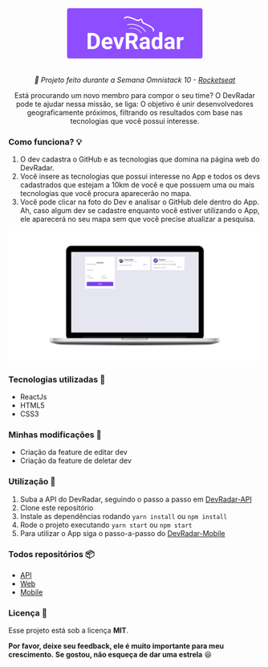 <div  align="center">
<img  src="static/logo.png"  alt="DevRadar logo"  height="100">
<br>
<br>
<p><i>🚀 Projeto feito durante a Semana Omnistack 10 - <a  href="https://github.com/Rocketseat">Rocketseat</a></i></p>
<p>Está procurando um novo membro para compor o seu time? O DevRadar pode te ajudar nessa missão, se liga:
O objetivo é unir desenvolvedores geograficamente próximos, filtrando os resultados com base nas tecnologias que você possui interesse.</p>
</div>

### Como funciona? 💡
1. O dev cadastra o GitHub e as tecnologias que domina na página web do DevRadar.
2. Você insere as tecnologias que possui interesse no App e todos os devs cadastrados que estejam a 10km de você e que possuem uma ou mais tecnologias que você procura aparecerão no mapa.
3. Você pode clicar na foto do Dev e analisar o GitHub dele dentro do App. Ah, caso algum dev se cadastre enquanto você estiver utilizando o App, ele aparecerá no seu mapa sem que você precise atualizar a pesquisa.

![Screen](static/web.png)

### Tecnologias utilizadas 💙
* ReactJs
* HTML5
* CSS3

### Minhas modificações 🔧
* Criação da feature de editar dev
* Criação da feature de deletar dev

### Utilização 🔌
1. Suba a API do DevRadar, seguindo o passo a passo em [DevRadar-API](https://github.com/ViniciusMazon/DevRadar-API)
2. Clone este repositório
3. Instale as dependências rodando `yarn install` ou `npm install`
4. Rode o projeto executando `yarn start` ou `npm start`
5. Para utilizar o App siga o passo-a-passo do [DevRadar-Mobile](https://github.com/ViniciusMazon/DevRadar-Mobile)

### Todos repositórios 📦
* [API](https://github.com/ViniciusMazon/DevRadar-API)
* [Web](https://github.com/ViniciusMazon/DevRadar-Web)
* [Mobile](https://github.com/ViniciusMazon/DevRadar-Mobile)
  
### Licença 📄
Esse projeto está sob a licença **MIT**.

**Por favor, deixe seu feedback, ele é muito importante para meu crescimento.**
**Se gostou, não esqueça de dar uma estrela** 😆
